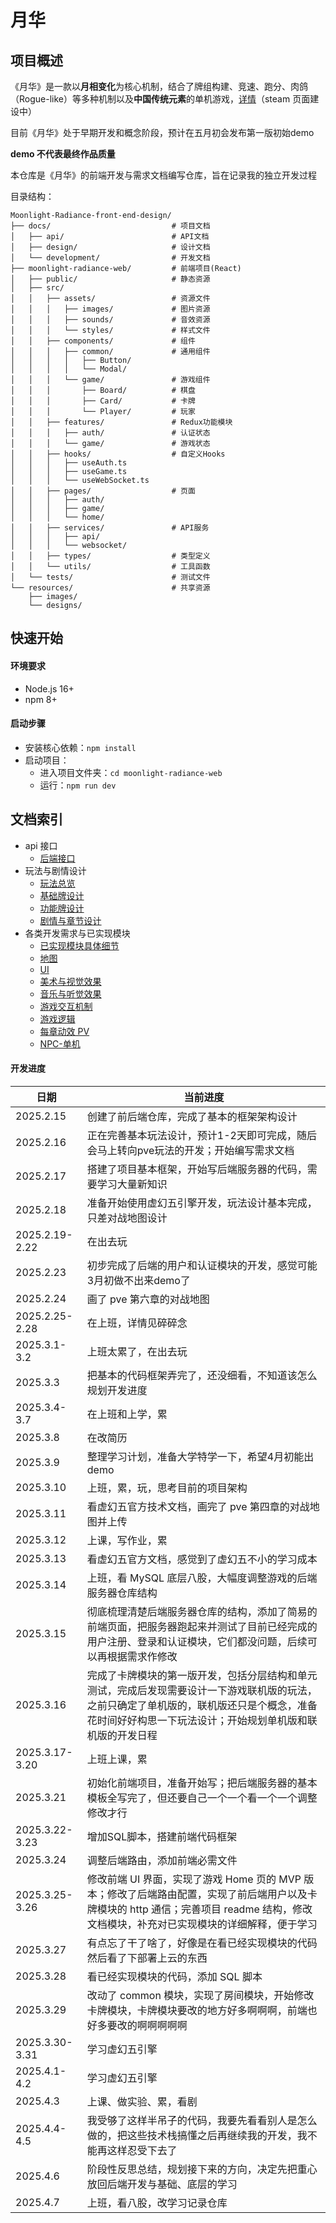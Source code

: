 # 月华

## 项目概述
《月华》是一款以**月相变化**为核心机制，结合了牌组构建、竞速、跑分、肉鸽（Rogue-like）等多种机制以及**中国传统元素**的单机游戏，[详情]()（steam 页面建设中）

目前《月华》处于早期开发和概念阶段，预计在五月初会发布第一版初始demo

**demo 不代表最终作品质量**

本仓库是《月华》的前端开发与需求文档编写仓库，旨在记录我的独立开发过程

目录结构：

    Moonlight-Radiance-front-end-design/
    ├── docs/                           # 项目文档
    │   ├── api/                        # API文档
    │   ├── design/                     # 设计文档
    │   └── development/                # 开发文档
    ├── moonlight-radiance-web/         # 前端项目(React)
    │   ├── public/                     # 静态资源
    │   ├── src/
    │   │   ├── assets/                 # 资源文件
    │   │   │   ├── images/             # 图片资源
    │   │   │   ├── sounds/             # 音效资源
    │   │   │   └── styles/             # 样式文件
    │   │   ├── components/             # 组件
    │   │   │   ├── common/             # 通用组件
    │   │   │   │   ├── Button/
    │   │   │   │   └── Modal/
    │   │   │   └── game/               # 游戏组件
    │   │   │       ├── Board/          # 棋盘
    │   │   │       ├── Card/           # 卡牌
    │   │   │       └── Player/         # 玩家
    │   │   ├── features/               # Redux功能模块
    │   │   │   ├── auth/               # 认证状态
    │   │   │   └── game/               # 游戏状态
    │   │   ├── hooks/                  # 自定义Hooks
    │   │   │   ├── useAuth.ts
    │   │   │   ├── useGame.ts
    │   │   │   └── useWebSocket.ts
    │   │   ├── pages/                  # 页面
    │   │   │   ├── auth/
    │   │   │   ├── game/
    │   │   │   └── home/
    │   │   ├── services/               # API服务
    │   │   │   ├── api/
    │   │   │   └── websocket/
    │   │   ├── types/                  # 类型定义
    │   │   └── utils/                  # 工具函数
    │   └── tests/                      # 测试文件
    └── resources/                      # 共享资源
        ├── images/               
        └── designs/              

## 快速开始

#### 环境要求
* Node.js 16+
* npm 8+

#### 启动步骤
* 安装核心依赖：`npm install`
* 启动项目：
    * 进入项目文件夹：`cd moonlight-radiance-web`
    * 运行：`npm run dev`

## 文档索引
* api 接口
    * [后端接口](https://github.com/EthanQC/Moonlight-Radiance-front-end-design/blob/main/docs/api/%E5%90%8E%E7%AB%AF%E6%8E%A5%E5%8F%A3.md)
* 玩法与剧情设计
    * [玩法总览](https://github.com/EthanQC/Moonlight-Radiance-front-end-design/blob/main/docs/design/%E6%80%BB%E8%A7%88.md)
    * [基础牌设计](https://github.com/EthanQC/Moonlight-Radiance-front-end-design/blob/main/docs/design/%E5%9F%BA%E7%A1%80%E7%89%8C.md)
    * [功能牌设计](https://github.com/EthanQC/Moonlight-Radiance-front-end-design/blob/main/docs/design/%E5%8A%9F%E8%83%BD%E7%89%8C.md)
    * [剧情与章节设计](https://github.com/EthanQC/Moonlight-Radiance-front-end-design/blob/main/docs/design/%E5%89%A7%E6%83%85%E4%B8%8E%E7%AB%A0%E8%8A%82%E8%AE%BE%E8%AE%A1%EF%BC%88pve%EF%BC%89.md)
* 各类开发需求与已实现模块
    * [已实现模块具体细节](https://github.com/EthanQC/Moonlight-Radiance-front-end-design/blob/main/docs/development/implemented.md)
    * [地图](https://github.com/EthanQC/Moonlight-Radiance-front-end-design/blob/main/docs/development/%E5%9C%B0%E5%9B%BE%E8%AE%BE%E8%AE%A1.md)
    * [UI](https://github.com/EthanQC/Moonlight-Radiance-front-end-design/blob/main/docs/development/%E7%95%8C%E9%9D%A2UI%E8%AE%BE%E8%AE%A1.md)
    * [美术与视觉效果](https://github.com/EthanQC/Moonlight-Radiance-front-end-design/blob/main/docs/development/%E7%BE%8E%E6%9C%AF%E8%A7%86%E8%A7%89%E6%95%88%E6%9E%9C.md)
    * [音乐与听觉效果](https://github.com/EthanQC/Moonlight-Radiance-front-end-design/blob/main/docs/development/%E9%9F%B3%E4%B9%90%E5%90%AC%E8%A7%89%E6%95%88%E6%9E%9C.md)
    * [游戏交互机制](https://github.com/EthanQC/Moonlight-Radiance-front-end-design/blob/main/docs/development/%E6%B8%B8%E6%88%8F%E4%BA%A4%E4%BA%92%E6%9C%BA%E5%88%B6%E8%AE%BE%E8%AE%A1.md)
    * [游戏逻辑](https://github.com/EthanQC/Moonlight-Radiance-front-end-design/blob/mian/docs/development/%E6%B8%B8%E6%88%8F%E9%80%BB%E8%BE%91.md)
    * [每章动效 PV](https://github.com/EthanQC/Moonlight-Radiance-front-end-design/blob/main/docs/development/%E7%AB%A0%E8%8A%82%E5%AE%8C%E6%88%90%E5%90%8E%E5%8A%A8%E6%95%88PV%E8%AE%BE%E8%AE%A1.md)
    * [NPC-单机](https://github.com/EthanQC/Moonlight-Radiance-front-end-design/blob/main/docs/development/NPC%E8%AE%BE%E8%AE%A1.md)

#### 开发进度
| 日期 | 当前进度 |
| ------- | ------- |
| 2025.2.15 | 创建了前后端仓库，完成了基本的框架架构设计 |
| 2025.2.16 | 正在完善基本玩法设计，预计1-2天即可完成，随后会马上转向pve玩法的开发；开始编写需求文档 |
| 2025.2.17 | 搭建了项目基本框架，开始写后端服务器的代码，需要学习大量新知识 |
| 2025.2.18 | 准备开始使用虚幻五引擎开发，玩法设计基本完成，只差对战地图设计 |
| 2025.2.19-2.22 | 在出去玩 |
| 2025.2.23 | 初步完成了后端的用户和认证模块的开发，感觉可能3月初做不出来demo了 |
| 2025.2.24 | 画了 pve 第六章的对战地图 |
| 2025.2.25-2.28 | 在上班，详情见碎碎念 |
| 2025.3.1-3.2 | 上班太累了，在出去玩 |
| 2025.3.3 | 把基本的代码框架弄完了，还没细看，不知道该怎么规划开发进度 |
| 2025.3.4-3.7 | 在上班和上学，累 |
| 2025.3.8 | 在改简历 |
| 2025.3.9 | 整理学习计划，准备大学特学一下，希望4月初能出 demo |
| 2025.3.10 | 上班，累，玩，思考目前的项目架构 |
| 2025.3.11 | 看虚幻五官方技术文档，画完了 pve 第四章的对战地图并上传 |
| 2025.3.12 | 上课，写作业，累 |
| 2025.3.13 | 看虚幻五官方文档，感觉到了虚幻五不小的学习成本 |
| 2025.3.14 | 上班，看 MySQL 底层八股，大幅度调整游戏的后端服务器仓库结构 |
| 2025.3.15 | 彻底梳理清楚后端服务器仓库的结构，添加了简易的前端页面，把服务器跑起来并测试了目前已经完成的用户注册、登录和认证模块，它们都没问题，后续可以再根据需求作修改 |
| 2025.3.16 | 完成了卡牌模块的第一版开发，包括分层结构和单元测试，完成后发现需要设计一下游戏联机版的玩法，之前只确定了单机版的，联机版还只是个概念，准备花时间好好构思一下玩法设计；开始规划单机版和联机版的开发日程 |
| 2025.3.17-3.20 | 上班上课，累 |
| 2025.3.21 | 初始化前端项目，准备开始写；把后端服务器的基本模板全写完了，但还要自己一个一个看一个一个调整修改才行 |
| 2025.3.22-3.23 | 增加SQL脚本，搭建前端代码框架 |
| 2025.3.24 | 调整后端路由，添加前端必需文件 |
| 2025.3.25-3.26 | 修改前端 UI 界面，实现了游戏 Home 页的 MVP 版本；修改了后端路由配置，实现了前后端用户以及卡牌模块的 http 通信；完善项目 readme 结构，修改文档模块，补充对已实现模块的详细解释，便于学习 |
| 2025.3.27 | 有点忘了干了啥了，好像是在看已经实现模块的代码然后看了下部署上云的东西 |
| 2025.3.28 | 看已经实现模块的代码，添加 SQL 脚本 |
| 2025.3.29 | 改动了 common 模块，实现了房间模块，开始修改卡牌模块，卡牌模块要改的地方好多啊啊啊，前端也好多要改的啊啊啊啊啊 |
| 2025.3.30-3.31 | 学习虚幻五引擎 |
| 2025.4.1-4.2 | 学习虚幻五引擎 |
| 2025.4.3 | 上课、做实验、累，看剧 |
| 2025.4.4-4.5 | 我受够了这样半吊子的代码，我要先看看别人是怎么做的，把这些技术栈搞懂之后再继续我的开发，我不能再这样忍受下去了 |
| 2025.4.6 | 阶段性反思总结，规划接下来的方向，决定先把重心放回后端开发与基础、底层的学习 |
| 2025.4.7 | 上班，看八股，改学习记录仓库 |